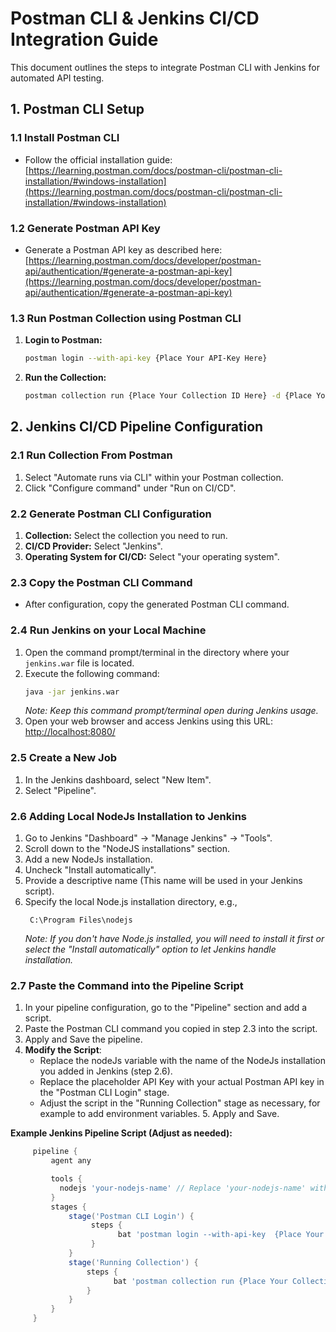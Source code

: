 # Postman CLI & Jenkins CI/CD Integration Guide

This document outlines the steps to integrate Postman CLI with Jenkins for automated API testing.

## 1. Postman CLI Setup

### 1.1 Install Postman CLI

   - Follow the official installation guide: [https://learning.postman.com/docs/postman-cli/postman-cli-installation/#windows-installation](https://learning.postman.com/docs/postman-cli/postman-cli-installation/#windows-installation)

### 1.2 Generate Postman API Key

   - Generate a Postman API key as described here: [https://learning.postman.com/docs/developer/postman-api/authentication/#generate-a-postman-api-key](https://learning.postman.com/docs/developer/postman-api/authentication/#generate-a-postman-api-key)

### 1.3 Run Postman Collection using Postman CLI

   1.  **Login to Postman:**
       ```bash
       postman login --with-api-key {Place Your API-Key Here}
       ```
   2.  **Run the Collection:**
        ```bash
        postman collection run {Place Your Collection ID Here} -d {Place Your Data File Here} -g {Place Your Global Variables Here (If Any)} -r html
       ```

## 2. Jenkins CI/CD Pipeline Configuration

### 2.1 Run Collection From Postman

   1. Select "Automate runs via CLI" within your Postman collection.
   2. Click "Configure command" under "Run on CI/CD".

### 2.2 Generate Postman CLI Configuration

   1. **Collection:** Select the collection you need to run.
   2. **CI/CD Provider:** Select "Jenkins".
   3. **Operating System for CI/CD:** Select "your operating system".

### 2.3 Copy the Postman CLI Command

   - After configuration, copy the generated Postman CLI command.

### 2.4 Run Jenkins on your Local Machine

   1. Open the command prompt/terminal in the directory where your `jenkins.war` file is located.
   2. Execute the following command:
      ```bash
      java -jar jenkins.war
      ```
      *Note: Keep this command prompt/terminal open during Jenkins usage.*
   3. Open your web browser and access Jenkins using this URL:
      [http://localhost:8080/](http://localhost:8080/)

### 2.5 Create a New Job

   1. In the Jenkins dashboard, select "New Item".
   2. Select "Pipeline".

### 2.6 Adding Local NodeJs Installation to Jenkins

   1. Go to Jenkins "Dashboard" -> "Manage Jenkins" -> "Tools".
   2. Scroll down to the "NodeJS installations" section.
   3. Add a new NodeJs installation.
   4. Uncheck "Install automatically".
   5. Provide a descriptive name (This name will be used in your Jenkins script).
   6. Specify the local Node.js installation directory, e.g.,
      ```
       C:\Program Files\nodejs
      ```
       *Note: If you don't have Node.js installed, you will need to install it first or select the "Install automatically" option to let Jenkins handle installation.*

### 2.7 Paste the Command into the Pipeline Script

   1.  In your pipeline configuration, go to the "Pipeline" section and add a script.
   2.  Paste the Postman CLI command you copied in step 2.3 into the script.
   3.  Apply and Save the pipeline.
   4.  **Modify the Script**:
        -   Replace the nodeJs variable with the name of the NodeJs installation you added in Jenkins (step 2.6).
        -   Replace the placeholder API Key with your actual Postman API key in the "Postman CLI Login" stage.
        -   Adjust the script in the "Running Collection" stage as necessary, for example to add environment variables.
    5.  Apply and Save.

   **Example Jenkins Pipeline Script (Adjust as needed):**
   ```groovy
        pipeline {
            agent any

            tools {
              nodejs 'your-nodejs-name' // Replace 'your-nodejs-name' with the name from step 2.6.
            }
            stages {
                stage('Postman CLI Login') {
                     steps {
                           bat 'postman login --with-api-key  {Place Your API-Key Here}' // Replace API-Key with your actual Postman API Key
                     }
                }
                stage('Running Collection') {
                    steps {
                          bat 'postman collection run {Place Your Collection ID Here} -d {Place Your Data File Here} -g {Place Your Global Variables Here (If Any)} -r html' // Add environment variables, data file etc. as needed
                    }
                }
            }
        }